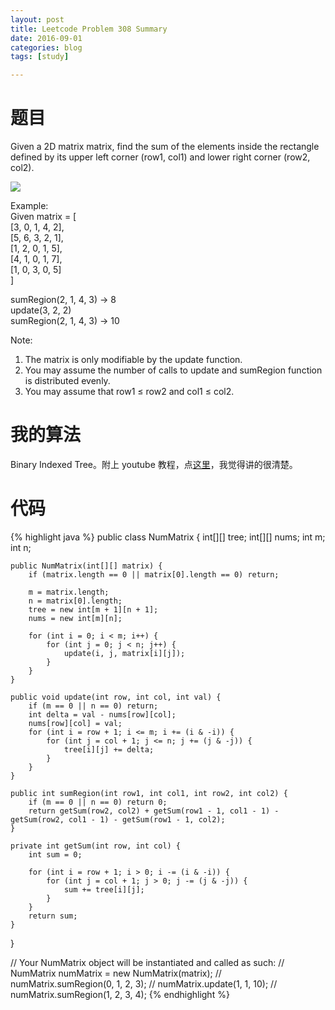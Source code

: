 ```yaml
---
layout: post
title: Leetcode Problem 308 Summary
date: 2016-09-01
categories: blog
tags: [study]

---
```


# 题目

Given a 2D matrix matrix, find the sum of the elements inside the rectangle defined by its upper left corner (row1, col1) and lower right corner (row2, col2).

![](https://lisencn11.github.io/img/problem308.png)

Example:  
Given matrix = [  
  [3, 0, 1, 4, 2],  
  [5, 6, 3, 2, 1],  
  [1, 2, 0, 1, 5],  
  [4, 1, 0, 1, 7],  
  [1, 0, 3, 0, 5]  
]

sumRegion(2, 1, 4, 3) -> 8  
update(3, 2, 2)  
sumRegion(2, 1, 4, 3) -> 10

Note:  
1. The matrix is only modifiable by the update function.
2. You may assume the number of calls to update and sumRegion function is distributed evenly.
3. You may assume that row1 ≤ row2 and col1 ≤ col2.

# 我的算法

Binary Indexed Tree。附上 youtube 教程，点[这里](https://www.youtube.com/watch?v=PwDqpOMwg6U)，我觉得讲的很清楚。

# 代码

{% highlight java %}
public class NumMatrix {
    int[][] tree;
    int[][] nums;
    int m;
    int n;

    public NumMatrix(int[][] matrix) {
        if (matrix.length == 0 || matrix[0].length == 0) return;
        
        m = matrix.length;
        n = matrix[0].length;
        tree = new int[m + 1][n + 1];
        nums = new int[m][n];
        
        for (int i = 0; i < m; i++) {
            for (int j = 0; j < n; j++) {
                update(i, j, matrix[i][j]);
            }
        }
    }

    public void update(int row, int col, int val) {
        if (m == 0 || n == 0) return;
        int delta = val - nums[row][col];
        nums[row][col] = val;
        for (int i = row + 1; i <= m; i += (i & -i)) {
            for (int j = col + 1; j <= n; j += (j & -j)) {
                tree[i][j] += delta;
            }
        }
    }

    public int sumRegion(int row1, int col1, int row2, int col2) {
        if (m == 0 || n == 0) return 0;
        return getSum(row2, col2) + getSum(row1 - 1, col1 - 1) - getSum(row2, col1 - 1) - getSum(row1 - 1, col2);
    }
    
    private int getSum(int row, int col) {
        int sum = 0;
        
        for (int i = row + 1; i > 0; i -= (i & -i)) {
            for (int j = col + 1; j > 0; j -= (j & -j)) {
                sum += tree[i][j];
            }
        }
        return sum;
    }
}


// Your NumMatrix object will be instantiated and called as such:
// NumMatrix numMatrix = new NumMatrix(matrix);
// numMatrix.sumRegion(0, 1, 2, 3);
// numMatrix.update(1, 1, 10);
// numMatrix.sumRegion(1, 2, 3, 4);
{% endhighlight %}